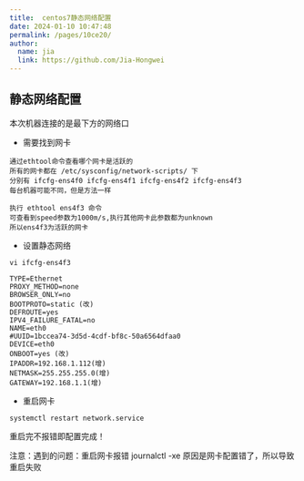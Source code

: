 ```yaml
---
title:  centos7静态网络配置
date: 2024-01-10 10:47:48
permalink: /pages/10ce20/
author: 
  name: jia
  link: https://github.com/Jia-Hongwei
---
```


## 静态网络配置

本次机器连接的是最下方的网络口
+ 需要找到网卡
```
通过ethtool命令查看哪个网卡是活跃的
所有的网卡都在 /etc/sysconfig/network-scripts/ 下
分别有 ifcfg-ens4f0 ifcfg-ens4f1 ifcfg-ens4f2 ifcfg-ens4f3
每台机器可能不同，但是方法一样

执行 ethtool ens4f3 命令
可查看到speed参数为1000m/s,执行其他网卡此参数都为unknown
所以ens4f3为活跃的网卡
```

+ 设置静态网络
```
vi ifcfg-ens4f3

TYPE=Ethernet
PROXY_METHOD=none
BROWSER_ONLY=no
BOOTPROTO=static (改)
DEFROUTE=yes
IPV4_FAILURE_FATAL=no
NAME=eth0
#UUID=1bccea74-3d5d-4cdf-bf8c-50a6564dfaa0
DEVICE=eth0
ONBOOT=yes (改)
IPADDR=192.168.1.112(增)
NETMASK=255.255.255.0(增)
GATEWAY=192.168.1.1(增)
```
+ 重启网卡
```
systemctl restart network.service
```
重启完不报错即配置完成！

注意：遇到的问题：重启网卡报错 journalctl -xe
原因是网卡配置错了，所以导致重启失败